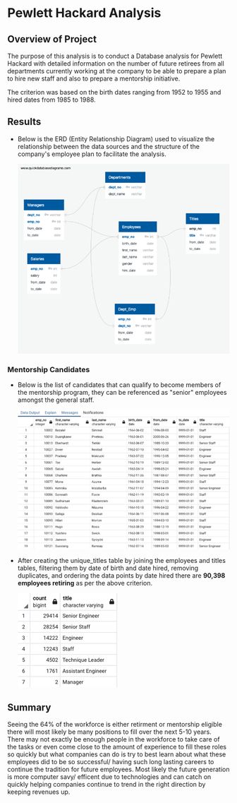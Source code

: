 # Pewlett Hackard Analysis

## **Overview of Project**

The purpose of this analysis is to conduct a Database analysis for Pewlett Hackard with detailed information on the number of future retirees from all departments currently working at the company to be able to prepare a plan to hire new staff and also to prepare a mentorship initiative. 

The criterion was based on the birth dates ranging from 1952 to 1955 and hired dates from 1985 to 1988.


## Results

- Below is the ERD (Entity Relationship Diagram) used to visualize the relationship between the data sources and the structure of the company's employee plan to facilitate the analysis. 

	![alt text](https://github.com/sbellorin/Pewlett-Hackard-Analysis/blob/83a559f8a835e28e97d0f4bcce6343d661e7dbf0/employeedb.png "Employee DB")

### Mentorship Candidates

- Below is the list of candidates that can qualify to become members of the mentorship program, they can be referenced as "senior" employees amongst the general staff. 

	![alt text](https://github.com/sbellorin/Pewlett-Hackard-Analysis/blob/83a559f8a835e28e97d0f4bcce6343d661e7dbf0/queries/Mentorship%20Eligibility.png "Mentorship Candidates")
	
- After creating the unique_titles table by joining the employees and titles tables, filtering them by date of birth and date hired, removing duplicates, and ordering the data points by date hired there are **90,398 employees retiring** as per the above criterion. 
	
	![alt text](https://github.com/sbellorin/Pewlett-Hackard-Analysis/blob/35987049a2452d9ca96442cd0563304ee923e446/queries/unique.png "Unique Titles")
	

## Summary

Seeing the 64% of the workforce is either retirment or mentorship eligible there will most likely be many positions to fill over the next 5-10 years. There may not exactly be enough people in the workforce to take care of the tasks or even come close to the amount of experience to fill these roles so quickly but what companies can do is try to best learn about what these employees did to be so successful/ having such long lasting careers to continue the tradition for future employees. Most likely the future generation is more computer savy/ efficent due to technologies and can catch on quickly helping companies continue to trend in the right direction by keeping revenues up.

